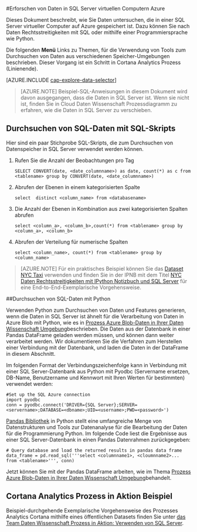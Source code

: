 <properties 
    pageTitle="Erforschen von Daten in SQL Server virtuellen Computern Azure | Microsoft Azure" 
    description="Informationen zum Durchsuchen von Daten, die in einer SQL Server virtueller Computer auf Azure gespeichert ist." 
    services="machine-learning" 
    documentationCenter="" 
    authors="bradsev" 
    manager="jhubbard" 
    editor="cgronlun" />

<tags 
    ms.service="machine-learning" 
    ms.workload="data-services" 
    ms.tgt_pltfrm="na" 
    ms.devlang="na" 
    ms.topic="article" 
    ms.date="09/13/2016" 
    ms.author="bradsev" /> 

#<a name="explore-data-in-sql-server-virtual-machine-on-azure"></a>Erforschen von Daten in SQL Server virtuellen Computern Azure


Dieses Dokument beschreibt, wie Sie Daten untersuchen, die in einer SQL Server virtueller Computer auf Azure gespeichert ist. Dazu können Sie nach Daten Rechtsstreitigkeiten mit SQL oder mithilfe einer Programmiersprache wie Python.

Die folgenden **Menü** Links zu Themen, für die Verwendung von Tools zum Durchsuchen von Daten aus verschiedenen Speicher-Umgebungen beschrieben. Dieser Vorgang ist ein Schritt in Cortana Analytics Prozess (Linienende).

[AZURE.INCLUDE [cap-explore-data-selector](../../includes/cap-explore-data-selector.md)]


> [AZURE.NOTE] Beispiel-SQL-Anweisungen in diesem Dokument wird davon ausgegangen, dass die Daten in SQL Server ist. Wenn sie nicht ist, finden Sie in Cloud Daten Wissenschaft Prozessdiagramm zu erfahren, wie die Daten in SQL Server zu verschieben.



## <a name="sql-dataexploration"></a>Durchsuchen von SQL-Daten mit SQL-Skripts

Hier sind ein paar Stichprobe SQL-Skripts, die zum Durchsuchen von Datenspeicher in SQL Server verwendet werden können.

1. Rufen Sie die Anzahl der Beobachtungen pro Tag

    `SELECT CONVERT(date, <date_columnname>) as date, count(*) as c from <tablename> group by CONVERT(date, <date_columnname>)` 

2. Abrufen der Ebenen in einem kategorisierten Spalte

    `select  distinct <column_name> from <databasename>`

3. Die Anzahl der Ebenen in Kombination aus zwei kategorisierten Spalten abrufen 

    `select <column_a>, <column_b>,count(*) from <tablename> group by <column_a>, <column_b>`

4. Abrufen der Verteilung für numerische Spalten

    `select <column_name>, count(*) from <tablename> group by <column_name>`

> [AZURE.NOTE] Für ein praktisches Beispiel können Sie das [Dataset NYC Taxi](http://www.andresmh.com/nyctaxitrips/) verwenden und finden Sie in der IPNB mit dem Titel [NYC Daten Rechtsstreitigkeiten mit IPython Notizbuch und SQL Server](https://github.com/Azure/Azure-MachineLearning-DataScience/blob/master/Misc/DataScienceProcess/iPythonNotebooks/machine-Learning-data-science-process-sql-walkthrough.ipynb) für eine End-to-End-Exemplarische Vorgehensweise.

##<a name="python"></a>Durchsuchen von SQL-Daten mit Python

Verwenden Python zum Durchsuchen von Daten und Features generieren, wenn die Daten in SQL Server ist ähnelt für die Verarbeitung von Daten in Azure Blob mit Python, wie es in [Prozess Azure Blob-Daten in Ihrer Daten Wissenschaft Umgebung](machine-learning-data-science-process-data-blob.md)beschrieben. Die Daten aus der Datenbank in einer Pandas DataFrame geladen werden müssen, und können dann weiter verarbeitet werden. Wir dokumentieren Sie die Verfahren zum Herstellen einer Verbindung mit der Datenbank, und laden die Daten in der DataFrame in diesem Abschnitt.

Im folgenden Format der Verbindungszeichenfolge kann in Verbindung mit einer SQL Server-Datenbank aus Python mit Pyodbc (Servername ersetzen, DB-Name, Benutzername und Kennwort mit Ihren Werten für bestimmten) verwendet werden:

    #Set up the SQL Azure connection
    import pyodbc   
    conn = pyodbc.connect('DRIVER={SQL Server};SERVER=<servername>;DATABASE=<dbname>;UID=<username>;PWD=<password>')

[Pandas Bibliothek](http://pandas.pydata.org/) in Python stellt eine umfangreiche Menge von Datenstrukturen und Tools zur Datenanalyse für die Bearbeitung der Daten für die Programmierung Python. Im folgende Code liest die Ergebnisse aus einer SQL Server-Datenbank in einen Pandas Datenrahmen zurückgegeben:

    # Query database and load the returned results in pandas data frame
    data_frame = pd.read_sql('''select <columnname1>, <cloumnname2>... from <tablename>''', conn)

Jetzt können Sie mit der Pandas DataFrame arbeiten, wie im Thema [Prozess Azure Blob-Daten in Ihrer Daten Wissenschaft Umgebung](machine-learning-data-science-process-data-blob.md)behandelt.

## <a name="cortana-analytics-process-in-action-example"></a>Cortana Analytics Prozess in Aktion Beispiel

Beispiel-durchgehende Exemplarische Vorgehensweise des Prozesses Analytics Cortana mithilfe eines öffentlichen Datasets finden Sie unter [das Team Daten Wissenschaft Prozess in Aktion: Verwenden von SQL Server](machine-learning-data-science-process-sql-walkthrough.md).

 
